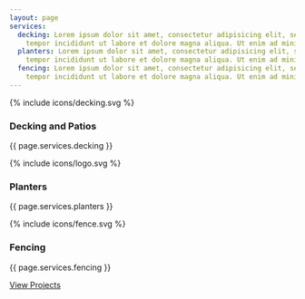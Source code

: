 ```yaml
---
layout: page
services:
  decking: Lorem ipsum dolor sit amet, consectetur adipisicing elit, sed do eiusmod
    tempor incididunt ut labore et dolore magna aliqua. Ut enim ad minim veniam.
  planters: Lorem ipsum dolor sit amet, consectetur adipisicing elit, sed do eiusmod
    tempor incididunt ut labore et dolore magna aliqua. Ut enim ad minim veniam.
  fencing: Lorem ipsum dolor sit amet, consectetur adipisicing elit, sed do eiusmod
    tempor incididunt ut labore et dolore magna aliqua. Ut enim ad minim veniam.
---
```


<div class="services">
  <div class="services__column">
    {% include icons/decking.svg %}
    <h3>Decking and Patios</h3>
    <p>{{ page.services.decking }}</p>
  </div>

  <div class="services__column">
    {% include icons/logo.svg %}
    <h3>Planters</h3>
    <p>{{ page.services.planters }}</p>
  </div>

  <div class="services__column">
    {% include icons/fence.svg %}
    <h3>Fencing</h3>
    <p>{{ page.services.fencing }}</p>
  </div>

  <div class="services__cta">
    <a class="button services__cta__button" href="/projects">View Projects</a>
  </div>
</div>
